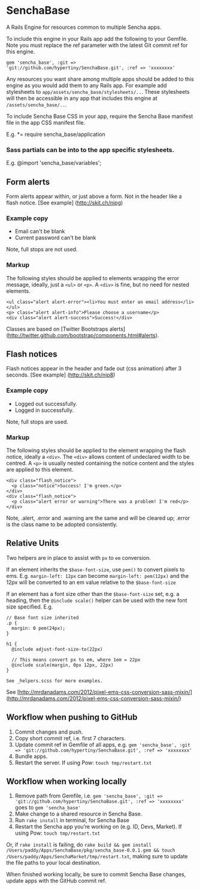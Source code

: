 # SenchaBase

A Rails Engine for resources common to multiple Sencha apps.

To include this engine in your Rails app add the following to your Gemfile. Note you must replace the ref parameter with the latest Git commit ref for this engine. 

    gem 'sencha_base', :git => 'git://github.com/hypertiny/SenchaBase.git', :ref => 'xxxxxxxx'

Any resources you want share among multiple apps should be added to this engine as you would add them to any Rails app. For example add stylesheets to `app/assets/sencha_base/stylesheets/..`. These stylesheets will then be accessible in any app that includes this engine at `/assets/sencha_base/..`.

To include Sencha Base CSS in your app, require the Sencha Base manifest file in the app CSS manifest file.

E.g. *= require sencha_base/application

### Sass partials can be into to the app specific stylesheets.

E.g. @import 'sencha_base/variables';

## Form alerts

Form alerts appear within, or just above a form. Not in the header like a flash notice. [See example] (http://skit.ch/nipg)

### Example copy

* Email can't be blank
* Current password can't be blank

Note, full stops are not used.

### Markup

The following styles should be applied to elements wrapping the error message, ideally, just a ``<ul>`` or ``<p>``. A ``<div>`` is fine, but no need for nested elements.
  
    <ul class="alert alert-error"><li>You must enter an email address</li></ul>
    <p> class="alert alert-info">Please choose a username</p>
    <div class="alert alert-success">Success!</div>
    
Classes are based on [Twitter Bootstraps alerts] (http://twitter.github.com/bootstrap/components.html#alerts).

## Flash notices

Flash notices appear in the header and fade out (css animation) after 3 seconds. [See example] (http://skit.ch/nip8)

### Example copy

* Logged out successfully.
* Logged in successfully.

Note, full stops are used.

### Markup

The following styles should be applied to the element wrapping the flash notice, ideally a ``<div>``. The ``<div>`` allows content of undeclared width to be centred. A ``<p>`` is usually nested containing the notice content and the styles are applied to this element.
  
    <div class="flash_notice">
      <p class="notice">Success! I'm green.</p>
    </div>
    <div class="flash_notice">
      <p class="alert error or warning">There was a problem! I'm red</p>
    </div>
    
Note, .alert, .error and .warning are the same and will be cleared up; .error is the class name to be adopted consistently.

## Relative Units

Two helpers are in place to assist with ``px`` to ``em`` conversion.

If an element inherits the ``$base-font-size``, use ``pem()`` to convert pixels to ems. E.g. ``margin-left: 12px`` can become ``margin-left: pem(12px)`` and the 12px will be converted to an em value relative to the ``$base-font-size``

If an element has a font size other than the ``$base-font-size`` set, e.g. a heading, then the ``@include scale()`` helper can be used with the new font size specified. E.g.

    // Base font size inherited
    .p {
      margin: 0 pem(24px);
    }
    
    h1 {
      @include adjust-font-size-to(22px)
      
      // This means convert px to em, where 1em = 22px
      @include scale(margin, 0px 12px, 22px)
    }
    
    See _helpers.scss for more examples.

See [http://mrdanadams.com/2012/pixel-ems-css-conversion-sass-mixin/] (http://mrdanadams.com/2012/pixel-ems-css-conversion-sass-mixin/)

## Workflow when pushing to GitHub

  1. Commit changes and push.
  2. Copy short commit ref, i.e. first 7 characters.
  3. Update commit ref in Gemfile of all apps, e.g. ``gem 'sencha_base', :git => 'git://github.com/hypertiny/SenchaBase.git', :ref => 'xxxxxxxx'``
  4. Bundle apps.
  5. Restart the server. If using Pow: ``touch tmp/restart.txt``

## Workflow when working locally

  1. Remove path from Gemfile, i.e. ``gem 'sencha_base', :git => 'git://github.com/hypertiny/SenchaBase.git', :ref => 'xxxxxxxx'`` goes to ``gem 'sencha_base'``
  2. Make change to a shared resource in Sencha Base.
  3. Run ``rake install`` in terminal, for Sencha Base
  4. Restart the Sencha app you’re working on (e.g. ID, Devs, Market). If using Pow: ``touch tmp/restart.txt``

Or, if ``rake install`` is failing, do ``rake build && gem install /Users/paddy/Apps/SenchaBase/pkg/sencha_base-0.0.1.gem && touch /Users/paddy/Apps/SenchaMarket/tmp/restart.txt``, making sure to update the file paths to your local destination.
  
When finished working locally, be sure to commit Sencha Base changes, update apps with the GitHub commit ref.
